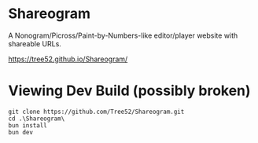 # Shareogram

A Nonogram/Picross/Paint-by-Numbers-like editor/player website with shareable URLs.

https://tree52.github.io/Shareogram/

# Viewing Dev Build (possibly broken)

```
git clone https://github.com/Tree52/Shareogram.git
cd .\Shareogram\
bun install
bun dev
```
